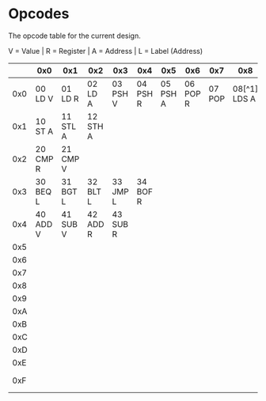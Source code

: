 # Opcodes

The opcode table for the current design.

V = Value | R = Register | A = Address | L = Label (Address)

|     | 0x0 | 0x1 | 0x2 | 0x3 | 0x4 | 0x5 | 0x6 | 0x7 | 0x8 | 0x9 | 0xA | 0xB | 0xC | 0xD | 0xE | 0xF |
| --- | --- | --- | --- | --- | --- | --- | --- | --- | --- | --- | --- | --- | --- | --- | --- | --- |
| 0x0 | 00<br/>LD V | 01<br/>LD R | 02<br/>LD A | 03<br/>PSH V | 04<br/>PSH R | 05<br/>PSH A | 06<br/>POP R | 07<br/>POP | 08[^1]<br/>LDS A |
| 0x1 | 10<br/>ST A | 11<br/>STL A | 12<br/>STH A |
| 0x2 | 20<br/>CMP R | 21<br/>CMP V |
| 0x3 | 30<br/>BEQ L | 31<br/>BGT L | 32<br/>BLT L | 33<br/>JMP L | 34<br/>BOF R |
| 0x4 | 40<br/>ADD V | 41<br/>SUB V | 42<br/>ADD R | 43<br/>SUB R |
| 0x5 |
| 0x6 |
| 0x7 |
| 0x8 |
| 0x9 |
| 0xA |
| 0xB |
| 0xC |
| 0xD |
| 0xE |
| 0xF | | | | | | | | | | | | | | |  FE<br/>HLT | FF<br/>NOP |